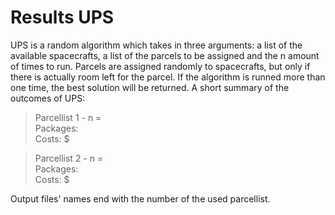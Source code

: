 # Results UPS

UPS is a random algorithm which takes in three arguments: a list of the available spacecrafts, a list of the parcels to be assigned and the n amount of times to run. Parcels are assigned randomly to spacecrafts, but only if there is actually room left for the parcel. If the algorithm is runned more than one time, the best solution will be returned. A short summary of the outcomes of UPS:

> Parcellist 1 - n = \
> Packages: \
> Costs: $ 

> Parcellist 2 - n = \
> Packages: \
> Costs: $

Output files' names end with the number of the used parcellist.

